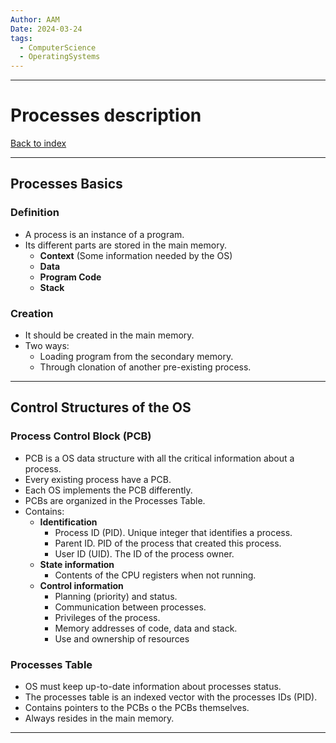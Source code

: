 ```yaml
---
Author: AAM
Date: 2024-03-24
tags:
  - ComputerScience
  - OperatingSystems
---
```

---
# Processes description

[Back to index](../OS.md)

---
## Processes Basics
### Definition

- A process is an instance of a program.
- Its different parts are stored in the main memory.
	- **Context** (Some information needed by the OS)
	- **Data**
	- **Program Code**
	- **Stack**
### Creation

- It should be created in the main memory.
- Two ways:
	- Loading program from the secondary memory.
	- Through clonation of another pre-existing process.

---
##  Control Structures of the OS

### Process Control Block (PCB)
- PCB is a OS data structure with all the critical information about a process.
- Every existing process have a PCB.
- Each OS implements the PCB differently.
- PCBs are organized in the Processes Table.
- Contains:
	- **Identification**
		- Process ID (PID). Unique integer that identifies a process. 
		- Parent ID. PID of the process that created this process.
		- User ID (UID). The ID of the process owner. 
	- **State information**
		- Contents of the CPU registers when not running.
	- **Control information**
		- Planning (priority) and status.
		- Communication between processes.
		- Privileges of the process.
		- Memory addresses of code, data and stack.
		- Use and ownership of resources
### Processes Table
- OS must keep up-to-date information about processes status.
- The processes table is an indexed vector with the processes IDs (PID).
- Contains pointers to the PCBs o the PCBs themselves.
- Always resides in the main memory.

---
